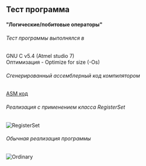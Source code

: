 ## Тест программа
#### "Логические/побитовые операторы"

###### Тест программы выполнялся в
GNU C v5.4 (Atmel studio 7) \
Оптимизация - Optimize for size (-Os)

###### Сгенерированный ассемблерный код компилятором
[ASM код]

###### Реализация с применением класса RegisterSet
![RegisterSet]
###### Обычная реализация программы
![Ordinary]


[RegisterSet]:https://github.com/Reifat/MetaBitLibrary/blob/master/test/pictures/2.%20LOGICAL_OPERATION_TEST/0.%20LOGICAL_OPERATION.PNG
[Ordinary]:https://github.com/Reifat/MetaBitLibrary/blob/master/test/pictures/2.%20LOGICAL_OPERATION_TEST/1.%20LOGICAL_OPERATION.PNG
[ASM код]:https://raw.githubusercontent.com/Reifat/MetaBitLibrary/master/test/pictures/2.%20LOGICAL_OPERATION_TEST/asm.bmp
